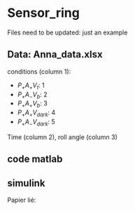# Sensor_ring

Files need to be updated: just an example 

## Data: Anna_data.xlsx
conditions (column 1): 
* $P_+ A_+ V_{t}$: 1
* $P_+ A_- V_{b}$: 2
* $P_+ A_+ V_{b}$: 3
* $P_+ A_+ V_{dark}$: 4
* $P_+ A_- V_{dark}$: 5

Time (column 2), roll angle (column 3)

## code matlab
## simulink





Papier lié: 
